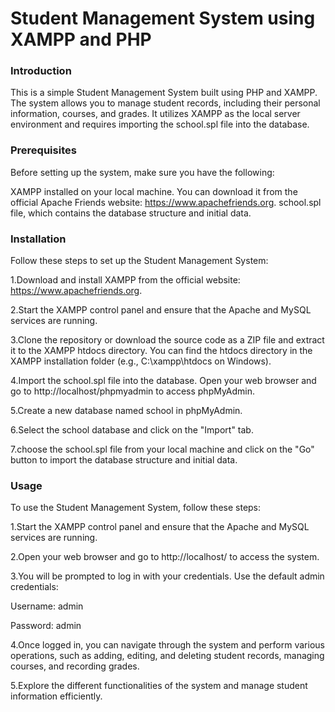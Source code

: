 <h1>Student Management System using XAMPP and PHP</h1>
<h3>Introduction</h3>
This is a simple Student Management System built using PHP and XAMPP. The system allows you to manage student records, including their personal information, courses, and grades. It utilizes XAMPP as the local server environment and requires importing the school.spl file into the database.

<h3>Prerequisites</h3>
Before setting up the system, make sure you have the following:

XAMPP installed on your local machine. You can download it from the official Apache Friends website: https://www.apachefriends.org.
school.spl file, which contains the database structure and initial data.

<h3>Installation</h3>
Follow these steps to set up the Student Management System:

1.Download and install XAMPP from the official website: https://www.apachefriends.org.
<p>2.Start the XAMPP control panel and ensure that the Apache and MySQL services are running.
<p>3.Clone the repository or download the source code as a ZIP file and extract it to the XAMPP htdocs directory. You can find the htdocs directory in the XAMPP installation folder (e.g., C:\xampp\htdocs on Windows).
<p>4.Import the school.spl file into the database. Open your web browser and go to http://localhost/phpmyadmin to access phpMyAdmin.
<p>5.Create a new database named school in phpMyAdmin.
<p>6.Select the school database and click on the "Import" tab.
<p>7.choose the school.spl file from your local machine and click on the "Go" button to import the database structure and initial data.

<h3>Usage</h3>
To use the Student Management System, follow these steps:

<p>1.Start the XAMPP control panel and ensure that the Apache and MySQL services are running.
<p>2.Open your web browser and go to http://localhost/ to access the system.
<p>3.You will be prompted to log in with your credentials. Use the default admin credentials:
<p>Username: admin
<p>Password: admin
<p>4.Once logged in, you can navigate through the system and perform various operations, such as adding, editing, and deleting student records, managing courses, and recording grades.
<p>5.Explore the different functionalities of the system and manage student information efficiently.
